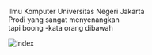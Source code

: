 Ilmu Komputer Universitas Negeri Jakarta <br>
Prodi yang sangat menyenangkan <br>
tapi boong -kata orang dibawah

![index](https://user-images.githubusercontent.com/89505830/203242884-de246eeb-5f2e-421a-b08b-e44a99988b18.jpg)